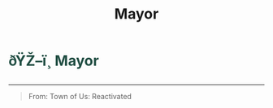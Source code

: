 ﻿---
lang: en-US
title: Mayor
prev:
next:
---

# <font color="#204d42">ðŸŽ–ï¸ <b>Mayor</b></font> <Badge text="Power" type="tip" vertical="middle"/>
---

> From: Town of Us: Reactivated
